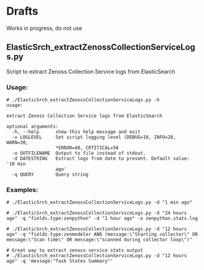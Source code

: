 # Drafts
Works in progress, do not use

## ElasticSrch_extractZenossCollectionServiceLogs.py
Script to extract Zenoss Collection Service logs from ElasticSearch

### Usage:

```
# ./ElasticSrch_extractZenossCollectionServiceLogs.py -h
usage:

extract Zenoss Collection Service logs from ElasticSearch

optional arguments:
  -h, --help      show this help message and exit
  -v LOGLEVEL     Set script logging level (DEBUG=10, INFO=20, WARN=30,
                  *ERROR=40, CRTITICAL=50
  -o OUTFILENAME  Output to file instead of stdout.
  -d DATESTRING   Extract logs from date to present. Default value: '10 min
                  ago'
  -q QUERY        Query string

```

### Examples:

```
# ./ElasticSrch_extractZenossCollectionServiceLogs.py -d "1 min ago"

# ./ElasticSrch_extractZenossCollectionServiceLogs.py -d "24 hours ago" -q "fields.type:zenpython" -d "1 hour ago" -o zenpython.stats.log

# ./ElasticSrch_extractZenossCollectionServiceLogs.py -d "12 hours ago" -q "fields.type:zenmodeler AND (message:\"Starting collector\" OR message:\"Scan time\" OR message:\"scanned during collector loop\")"

# Great way to extract zenoss service stats output
# ./ElasticSrch_extractZenossCollectionServiceLogs.py -d "12 hours ago" -q 'message:"Task States Summary"'
```
